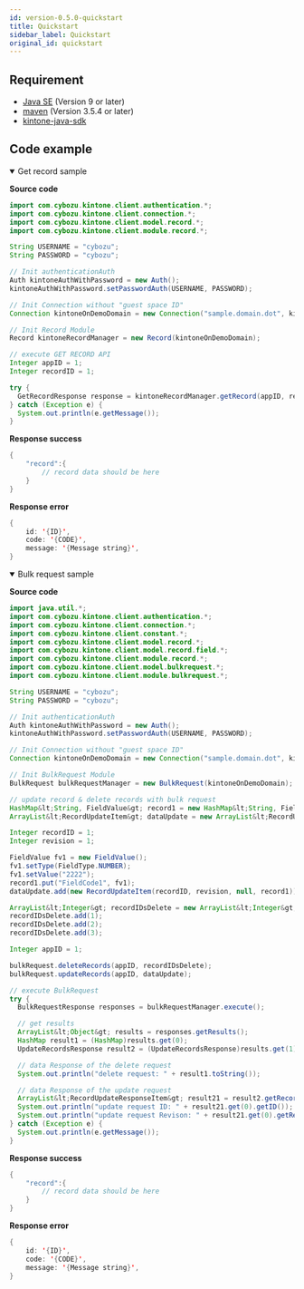 ```yaml
---
id: version-0.5.0-quickstart
title: Quickstart
sidebar_label: Quickstart
original_id: quickstart
---
```


## Requirement

* [Java SE](https://adoptopenjdk.net/) (Version 9 or later)
* [maven](https://maven.apache.org/download.cgi) (Version 3.5.4 or later)
* [kintone-java-sdk](https://github.dev.cybozu.co.jp/SC/kintone-java-sdk)

## Code example

<details class="tab-container" open>
<Summary>Get record sample</Summary>

**Source code**

```java
import com.cybozu.kintone.client.authentication.*;
import com.cybozu.kintone.client.connection.*;
import com.cybozu.kintone.client.model.record.*;
import com.cybozu.kintone.client.module.record.*;

String USERNAME = "cybozu";
String PASSWORD = "cybozu";

// Init authenticationAuth
Auth kintoneAuthWithPassword = new Auth();
kintoneAuthWithPassword.setPasswordAuth(USERNAME, PASSWORD);

// Init Connection without "guest space ID"
Connection kintoneOnDemoDomain = new Connection("sample.domain.dot", kintoneAuthWithPassword);

// Init Record Module
Record kintoneRecordManager = new Record(kintoneOnDemoDomain);

// execute GET RECORD API
Integer appID = 1;
Integer recordID = 1;

try {
  GetRecordResponse response = kintoneRecordManager.getRecord(appID, recordID);
} catch (Exception e) {
  System.out.println(e.getMessage());
}
```

**Response success**

```java
{
    "record":{
        // record data should be here
    }
}
```

**Response error**

```java
{
    id: '{ID}',
    code: '{CODE}',
    message: '{Message string}',
}
```

</details>

<details class="tab-container" open>
<Summary>Bulk request sample</Summary>

**Source code**

```java
import java.util.*;
import com.cybozu.kintone.client.authentication.*;
import com.cybozu.kintone.client.connection.*;
import com.cybozu.kintone.client.constant.*;
import com.cybozu.kintone.client.model.record.*;
import com.cybozu.kintone.client.model.record.field.*;
import com.cybozu.kintone.client.module.record.*;
import com.cybozu.kintone.client.model.bulkrequest.*;
import com.cybozu.kintone.client.module.bulkrequest.*;

String USERNAME = "cybozu";
String PASSWORD = "cybozu";

// Init authenticationAuth
Auth kintoneAuthWithPassword = new Auth();
kintoneAuthWithPassword.setPasswordAuth(USERNAME, PASSWORD);

// Init Connection without "guest space ID"
Connection kintoneOnDemoDomain = new Connection("sample.domain.dot", kintoneAuthWithPassword);

// Init BulkRequest Module
BulkRequest bulkRequestManager = new BulkRequest(kintoneOnDemoDomain);

// update record & delete records with bulk request
HashMap&lt;String, FieldValue&gt; record1 = new HashMap&lt;String, FieldValue&gt;();
ArrayList&lt;RecordUpdateItem&gt; dataUpdate = new ArrayList&lt;RecordUpdateItem&gt;();

Integer recordID = 1;
Integer revision = 1;

FieldValue fv1 = new FieldValue();
fv1.setType(FieldType.NUMBER);
fv1.setValue("2222");
record1.put("FieldCode1", fv1);
dataUpdate.add(new RecordUpdateItem(recordID, revision, null, record1));

ArrayList&lt;Integer&gt; recordIDsDelete = new ArrayList&lt;Integer&gt;();
recordIDsDelete.add(1);
recordIDsDelete.add(2);
recordIDsDelete.add(3);

Integer appID = 1;

bulkRequest.deleteRecords(appID, recordIDsDelete);
bulkRequest.updateRecords(appID, dataUpdate);

// execute BulkRequest
try {
  BulkRequestResponse responses = bulkRequestManager.execute();

  // get results
  ArrayList&lt;Object&gt; results = responses.getResults();
  HashMap result1 = (HashMap)results.get(0);
  UpdateRecordsResponse result2 = (UpdateRecordsResponse)results.get(1);

  // data Response of the delete request
  System.out.println("delete request: " + result1.toString());

  // data Response of the update request
  ArrayList&lt;RecordUpdateResponseItem&gt; result21 = result2.getRecords();
  System.out.println("update request ID: " + result21.get(0).getID());
  System.out.println("update request Revison: " + result21.get(0).getRevision());
} catch (Exception e) {
  System.out.println(e.getMessage());
}
```

**Response success**

```java
{
    "record":{
        // record data should be here
    }
}
```

**Response error**

```java
{
    id: '{ID}',
    code: '{CODE}',
    message: '{Message string}',
}
```

</details>

